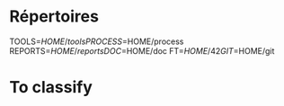 # Répertoires
TOOLS=$HOME/tools
PROCESS=$HOME/process
REPORTS=$HOME/reports
DOC=$HOME/doc
FT=$HOME/42
GIT=$HOME/git

# To classify
